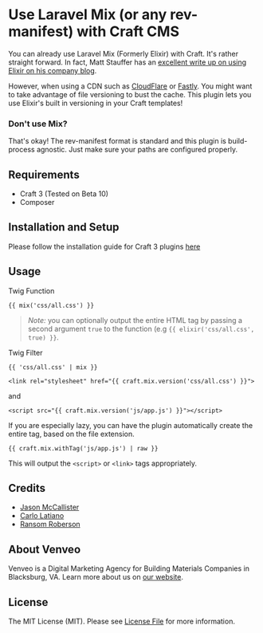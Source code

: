 # Use Laravel Mix (or any rev-manifest) with Craft CMS

You can already use Laravel Mix (Formerly Elixir) with Craft. It's rather straight forward. In fact, Matt Stauffer has an [excellent write up on using Elixir on his company blog](http://blog.tighten.co/setting-up-your-first-vuejs-site-using-laravel-elixir-and-vueify?utm_source=github.com/venveo/craft-elixir).

However, when using a CDN such as [CloudFlare](https://www.cloudflare.com/) or [Fastly](https://www.fastly.com/). You might want to take advantage of file versioning to bust the cache. This plugin lets you use Elixir's built in versioning in your Craft templates!

### Don't use Mix?
That's okay! The rev-manifest format is standard and this plugin is build-process agnostic. Just make sure your paths are configured properly.
## Requirements
- Craft 3 (Tested on Beta 10)
- Composer
## Installation and Setup
Please follow the installation guide for Craft 3 plugins [here](https://github.com/craftcms/docs/blob/master/en/plugin-intro.md#loading-your-plugin-into-craft)
## Usage
Twig Function

```
{{ mix('css/all.css') }}
```

> *Note:* you can optionally output the entire HTML tag by passing a second argument `true` to the function (e.g `{{ elixir('css/all.css', true) }}`. 

Twig Filter

```
{{ 'css/all.css' | mix }}
```

`<link rel="stylesheet" href="{{ craft.mix.version('css/all.css') }}">`

and

`<script src="{{ craft.mix.version('js/app.js') }}"></script>`

If you are especially lazy, you can have the plugin automatically create the entire tag, based on the file extension.

`{{ craft.mix.withTag('js/app.js') | raw }}`

This will output the `<script>` or `<link>` tags appropriately.

## Credits

* [Jason McCallister](https://github.com/themccallister)
* [Carlo Latiano](https://github.com/carlolaitano)
* [Ransom Roberson](https://github.com/mosnar)

## About Venveo

Venveo is a Digital Marketing Agency for Building Materials Companies in Blacksburg, VA. Learn more about us on [our website](https://www.venveo.com).

## License

The MIT License (MIT). Please see [License File](LICENSE) for more information.
